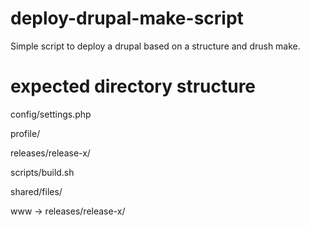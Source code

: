 deploy-drupal-make-script
=========================

Simple script to deploy a drupal based on a structure and drush make.


expected directory structure
============================

config/settings.php

profile/

releases/release-x/

scripts/build.sh

shared/files/

www -> releases/release-x/
